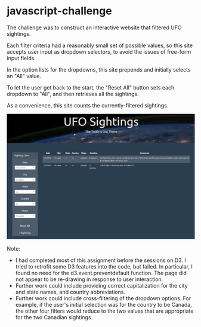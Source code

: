 # javascript-challenge

The challenge was to construct an interactive website that filtered UFO sightings.

Each filter criteria had a reasonably small set of possible values, so this site accepts user input as dropdown selectors, to avoid the issues of free-form input fields.

In the option lists for the dropdowns, this site prepends and initially selects an "All" value.

To let the user get back to the start, the "Reset All" button sets each dropdown to "All", and then retrieves all the sightings.

As a convenience, this site counts the currently-filtered sightings. 

![SiteImage](SiteImage.png)

Note:  
* I had completed most of this assignment before the sessions on D3.  I tried to retrofit some D3 features into the code, but failed.  In particular, I found no need for the d3.event.preventdefault function.  The page did not appear to be re-drawing in response to user interaction.
* Further work could include providing correct capitalization for the city and state names, and country abbreviations.
* Further work could include cross-filtering of the dropdown options.  For example, if the user's initial selection was for the country to be Canada, the other four filters would reduce to the two values that are appropriate for the two Canadian sightings.


